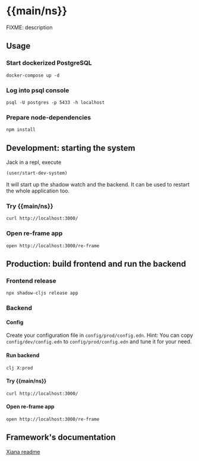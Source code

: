 # {{main/ns}}

FIXME: description

## Usage

### Start dockerized PostgreSQL

```shell
docker-compose up -d
```

### Log into psql console

```shell
psql -U postgres -p 5433 -h localhost
```

### Prepare node-dependencies

```shell
npm install
```

## Development: starting the system

Jack in a repl, execute

```clojure
(user/start-dev-system)
```

It will start up the shadow watch and the backend. It can be used to restart the whole application too.

### Try {{main/ns}}

```shell
curl http://localhost:3000/
```

### Open re-frame app

```shell
open http://localhost:3000/re-frame
```

## Production: build frontend and run the backend

### Frontend release

```shell
npx shadow-cljs release app
```

### Backend

#### Config

Create your configuration file in `config/prod/config.edn`.
Hint: You can copy `config/dev/config.edn` to `config/prod/config.edn` and tune it for your need.

#### Run backend

```shell
clj X:prod
```

#### Try {{main/ns}}

```shell
curl http://localhost:3000/
```

#### Open re-frame app

```shell
open http://localhost:3000/re-frame
```

## Framework's documentation

[Xiana readme](https://github.com/Flexiana/framework#readme)
